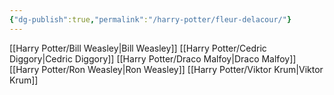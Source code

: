 ```yaml
---
{"dg-publish":true,"permalink":"/harry-potter/fleur-delacour/"}
---
```


[[Harry Potter/Bill Weasley\|Bill Weasley]]
[[Harry Potter/Cedric Diggory\|Cedric Diggory]]
[[Harry Potter/Draco Malfoy\|Draco Malfoy]]
[[Harry Potter/Ron Weasley\|Ron Weasley]]
[[Harry Potter/Viktor Krum\|Viktor Krum]]
